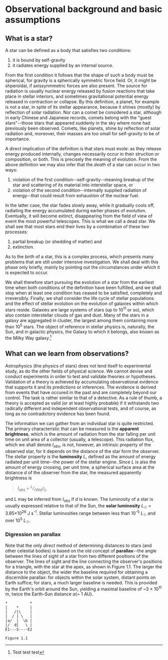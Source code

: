 # Observational background and basic assumptions

## What is a star?

A star can be defined as a body that satisfies two conditions:

1. it is bound by self-gravity
2. it radiates energy supplied by an internal source.

From the first condition it follows that the shape of such a body must be spherical, for gravity is a spherically symmetric force field. Or, it might be shperoidal, if axissynmmetric forces are also present. The source for radiation is usually nuclear energy released by fusion reactions that take place in stellar interiors, and sometimes gravitational potential energy released in contraction or collapse. By this definition, a planet, for example is not a star, in spite of its stellar appearance, because it shines (mostly) by reflection of solar radiation. Nor can a comet be considered a star, although in early Chinese and Japanese records, comets belong with the "guest stars"--those stars that appeared suddenly in the sky where none had previously been observed. Comets, like planets, shine by reflection of solar radiation and, moreover, their masses are too small for self-gravity to be of importance.

A direct implication of the definition is that stars must evole: as they release energy produced internally, changes necessarily occur in their struction or composition, or both. This is precisely the meaning of evolution. From the above definition we may also infer that the *death* of a star can occur in two ways:

1. violation of the first condition--self-gravity--meaning breakup of the star and scattering of its material into interstellar space, or
2. violation of the second condition--internally supplied radiation of energy--that could result from exhaustion of the nuclear fuel.

In the latter case, the star fades slowly away, while it gradually cools off, radiating the energy accumulated during earlier phases of evolution. Eventually, it will become extinct, disappearing from the field of view of event the most powerful telescopes. This is what we call a dead star. We shall see that most stars end their lives by a combination of these two processes:

1. partial breakup (or shedding of matter) and
2. extinction.

As to the *birth* of a star, this is a complex process, which presents many problems that are still under intensive investigation. We shall deal with this phase only briefly, mainly by pointing out the circumstances under which it is expected to occur.

We shall therefore start pursuing the evolution of a star from the earliest time when both conditions of the definition have been fulfilled, and we shall stop when at least one condition has ceased to be satisfied, completely and irreversibly. Finally, we shall consider the life cycle of stellar populations and the effect of stellar evolution on the evolution of galaxies within which stars reside. Galaxies are large systems of stars (up to 10<sup>11</sup> or so), which also contain interstellar clouds of gas and dust. Many of the stars in a galaxy are aggregated in cluster, the largest among them containing more than 10<sup>5</sup> stars. The object of reference in stellar physics is, naturally, the Sun, and in galactic physics, the Galaxy to which it belongs, also known as the Milky Way galaxy.[^1]

## What can we learn from observations?

Astrophysics (the physics of stars) does not lend itself to experimental study, as do the other fields of physical science. We cannot devise and conduct experiments in order to test and validate theories or hypotheses. Validation of a theory is achieved by accumulating observational evidence that supports it and its predictions or inferences. The evidence is derived from events that have occured in the past and are completely beyond our control. The task is rather similar to that of a detective. As a rule of thumb, a theory is accepted as valid (or at least highly probable) if it withstands two radically different and independent observational tests, and of course, as long as no contradictory evidence has been found.

The information we can gather from an individual star is quite restricted. The primary characteristic that can be measured is the **apparent brightness**, which is the amount of radiation from the star falling per unit time on unit area of a collector (usually, a telescope). This radiation flux, which we shall denote _I<sub>obs</sub>_, is not, however, an intrinsic property of the observed star, for it depends on the distance of the star form the observer. The stellar property is the **luminosity** _L_, defined as the amount of energy radiated per unit time--the power of the stellar engine. Since _L_ is also the amount of energy crossing, per unit time, a spherical surface area at the distance _d_ of the observer from the star, the measured apparently brightness is

> _I<sub>obs</sub> = <sup>L</sup>/<sub>(4πd<sup>2</sup>)</sub>_,

and _L_ may be inferred from _I<sub>obs</sub>_ if _d_ is known. The luminosity of a star is usually expressed relative to that of the Sun, the **solar luminosity** _L_<sub>☉</sub> = 3.85×10<sup>26</sup> J s<sup>-1</sup>. Stellar luminosities range between less than 10<sup>-5</sup> _L_<sub>☉</sub> and over 10<sup>5</sup> _L_<sub>☉</sub>.

### Digression on parallax

Note that the only *direct* method of determining distances to stars (and other celestial bodies) is based on the old concept of **parallax**--the angle between the lines of sight of a star from two different positions of the observer. The lines of sight and the line connecting the observer's positions for a triangle, with the star at the apex, as shown in Figure 1.1. The larger the distance to the object, the wider the baseline required for obtaining a discernible parallax: for objects within the solar system, distant points on Earth suffice; for stars, a much larger baseline is needed. This is provided by the Earth's orbit around the Sun, yielding a maximal baseline of ~3 × 10<sup>11</sup> m, twice the Earth-Sun distance _a_(= 1 AU).

```
*          *
|    *     |
|   /|\    |
|  / | \   |
|a/  |  \b |
|/  d|   \ |
E1---S----E2

Figure 1.1
```

[^1]: Test test test